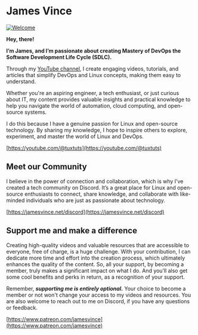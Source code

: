 # James Vince

[![Welcome](https://jamesvince.net/assets/banner.jpg)](https://Jamesvince.net/)

**Hey, there!**

**I’m James, and I’m passionate about creating Mastery of DevOps the Software Development Life Cycle (SDLC).**

Through my [YouTube channel](https://youtube.com/@tuxtuts), I create engaging videos, tutorials, and articles that simplify DevOps and Linux concepts, making them easy to understand.

Whether you're an aspiring engineer, a tech enthusiast, or just curious about IT, my content provides valuable insights and practical knowledge to help you navigate the world of automation, cloud computing, and open-source systems.

I do this because I have a genuine passion for Linux and open-source technology. By sharing my knowledge, I hope to inspire others to explore, experiment, and master the world of Linux and DevOps.

[https://youtube.com/@tuxtuts](https://youtube.com/@tuxtuts)

## Meet our Community

I believe in the power of connection and collaboration, which is why I’ve created a tech community on Discord. It’s a great place for Linux and open-source enthusiasts to connect, share knowledge, and collaborate with like-minded individuals who are just as passionate about technology.

[https://jamesvince.net/discord](https://jamesvince.net/discord)


## Support me and make a difference

Creating high-quality videos and valuable resources that are accessible to everyone, free of charge, is a huge challenge. With your contribution, I can dedicate more time and effort into the creation process, which ultimately enhances the quality of the content. So, all your support, by becoming a member, truly makes a significant impact on what I do. And you’ll also get some cool benefits and perks in return, as a recognition of your support.

Remember, ***supporting me is entirely optional.*** Your choice to become a member or not won't change your access to my videos and resources. You are also welcome to reach out to me on Discord, if you have any questions or feedback.

[https://www.patreon.com/jamesvince](https://www.patreon.com/jamesvince)
